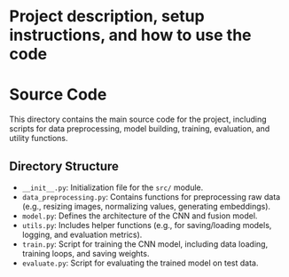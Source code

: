  # Project description, setup instructions, and how to use the code
  
# Source Code
This directory contains the main source code for the project, including scripts for data preprocessing, model building, training, evaluation, and utility functions.

## Directory Structure

- `__init__.py`: Initialization file for the `src/` module.
- `data_preprocessing.py`: Contains functions for preprocessing raw data (e.g., resizing images, normalizing values, generating embeddings).
- `model.py`: Defines the architecture of the CNN and fusion model.
- `utils.py`: Includes helper functions (e.g., for saving/loading models, logging, and evaluation metrics).
- `train.py`: Script for training the CNN model, including data loading, training loops, and saving weights.
- `evaluate.py`: Script for evaluating the trained model on test data.
